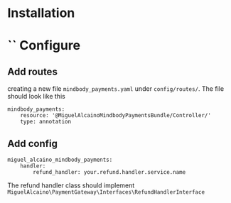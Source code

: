 Installation
========
``
Configure
=======
Add routes
-------- 
creating a new file `mindbody_payments.yaml` under `config/routes/`. The file should look like this

```
mindbody_payments:
    resource: '@MiguelAlcainoMindbodyPaymentsBundle/Controller/'
    type: annotation
```

Add config
-------
```
miguel_alcaino_mindbody_payments:
    handler:
        refund_handler: your.refund.handler.service.name
```
The refund handler class should implement `MiguelAlcaino\PaymentGateway\Interfaces\RefundHandlerInterface`

